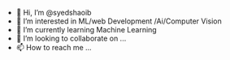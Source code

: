 - 👋 Hi, I’m @syedshaoib
- 👀 I’m interested in ML/web Development /Ai/Computer Vision
- 🌱 I’m currently learning Machine Learning
- 💞️ I’m looking to collaborate on ...
- 📫 How to reach me ...

<!---
syedshaoib/syedshaoib is a ✨ special ✨ repository because its `README.md` (this file) appears on your GitHub profile.
You can click the Preview link to take a look at your changes.
--->
